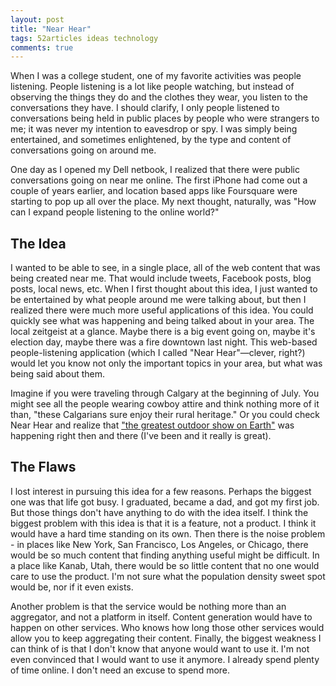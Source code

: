 ```yaml
---
layout: post
title: "Near Hear"
tags: 52articles ideas technology
comments: true
---
```


When I was a college student, one of my favorite activities was people listening. People listening is a lot like people watching, but instead of observing the things they do and the clothes they wear, you listen to the conversations they have. I should clarify, I only people listened to conversations being held in public places by people who were strangers to me; it was never my intention to eavesdrop or spy. I was simply being entertained, and sometimes enlightened, by the type and content of conversations going on around me.

One day as I opened my Dell netbook, I realized that there were public conversations going on near me online. The first iPhone had come out a couple of years earlier, and location based apps like Foursquare were starting to pop up all over the place. My next thought, naturally, was "How can I expand people listening to the online world?"

## The Idea

I wanted to be able to see, in a single place, all of the web content that was being created near me. That would include tweets, Facebook posts, blog posts, local news, etc. When I first thought about this idea, I just wanted to be entertained by what people around me were talking about, but then I realized there were much more useful applications of this idea. You could quickly see what was happening and being talked about in your area. The local zeitgeist at a glance. Maybe there is a big event going on, maybe it's election day, maybe there was a fire downtown last night. This web-based people-listening application (which I called "Near Hear"&mdash;clever, right?) would let you know not only the important topics in your area, but what was being said about them.

Imagine if you were traveling through Calgary at the beginning of July. You might see all the people wearing cowboy attire and think nothing more of it than, "these Calgarians sure enjoy their rural heritage." Or you could check Near Hear and realize that ["the greatest outdoor show on Earth"](https://en.wikipedia.org/wiki/Calgary_Stampede) was happening right then and there (I've been and it really is great).


## The Flaws

I lost interest in pursuing this idea for a few reasons. Perhaps the biggest one was that life got busy. I graduated, became a dad, and got my first job. But those things don't have anything to do with the idea itself. I think the biggest problem with this idea is that it is a feature, not a product. I think it would have a hard time standing on its own. Then there is the noise problem - in places like New York, San Francisco, Los Angeles, or Chicago, there would be so much content that finding anything useful might be difficult. In a place like Kanab, Utah, there would be so little content that no one would care to use the product. I'm not sure what the population density sweet spot would be, nor if it even exists.

Another problem is that the service would be nothing more than an aggregator, and not a platform in itself. Content generation would have to happen on other services. Who knows how long those other services would allow you to keep aggregating their content. Finally, the biggest weakness I can think of is that I don't know that anyone would want to use it. I'm not even convinced that I would want to use it anymore. I already spend plenty of time online. I don't need an excuse to spend more.

